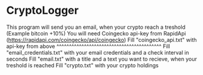 # CryptoLogger
This program will send you an email, when your crypto reach a treshold (Example bitcoin +10%)
You will need Coingecko api-key from RapidApi (https://rapidapi.com/coingecko/api/coingecko)
Fill "coingecko_api.txt" with api-key from above ^^^^^^^^^^^^^^^^^^^^^^^^^^^^^^^^^^^^^^^^^^
Fill "email_credentials.txt" with your email credentials and a check interval in seconds 
Fill "email.txt" with a title and a text you want to recieve, when your treshold is reached
Fill "crypto.txt" with your crypto holdings
